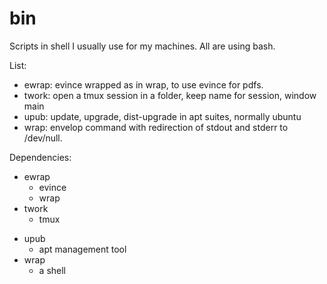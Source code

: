 # bin

Scripts in shell I usually  use for my machines.
All are using bash.

List:
- ewrap: evince wrapped as in wrap, to use evince for pdfs.
- twork: open a tmux session in a folder, keep name for session, window main 
- upub: update, upgrade, dist-upgrade in apt suites, normally ubuntu
- wrap: envelop command with redirection of stdout and stderr to /dev/null.
 

Dependencies:
- ewrap
	+ evince
	+ wrap
- twork
	+ tmux
+ upub
	+ apt management tool
+ wrap
	+ a shell

